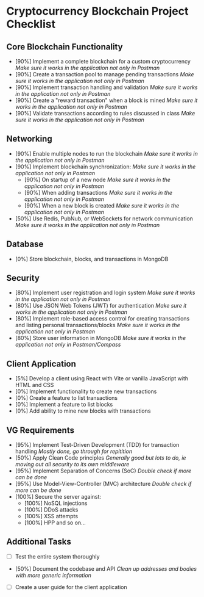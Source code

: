 # Cryptocurrency Blockchain Project Checklist

## Core Blockchain Functionality
- [90%] Implement a complete blockchain for a custom cryptocurrency *Make sure it works in the application not only in Postman*
- [90%] Create a transaction pool to manage pending transactions *Make sure it works in the application not only in Postman*
- [90%] Implement transaction handling and validation *Make sure it works in the application not only in Postman*
- [90%] Create a "reward transaction" when a block is mined *Make sure it works in the application not only in Postman*
- [90%] Validate transactions according to rules discussed in class *Make sure it works in the application not only in Postman*

## Networking
- [90%] Enable multiple nodes to run the blockchain *Make sure it works in the application not only in Postman*
- [90%] Implement blockchain synchronization: *Make sure it works in the application not only in Postman*
  - [90%] On startup of a new node *Make sure it works in the application not only in Postman*
  - [90%] When adding transactions *Make sure it works in the application not only in Postman*
  - [90%] When a new block is created *Make sure it works in the application not only in Postman*
- [50%] Use Redis, PubNub, or WebSockets for network communication *Make sure it works in the application not only in Postman*

## Database
- [0%] Store blockchain, blocks, and transactions in MongoDB

## Security
- [80%] Implement user registration and login system *Make sure it works in the application not only in Postman*
- [80%] Use JSON Web Tokens (JWT) for authentication *Make sure it works in the application not only in Postman*
- [80%] Implement role-based access control for creating transactions and listing personal transactions/blocks *Make sure it works in the application not only in Postman*
- [80%] Store user information in MongoDB *Make sure it works in the application not only in Postman/Compass*

## Client Application
- [5%] Develop a client using React with Vite or vanilla JavaScript with HTML and CSS
- [0%] Implement functionality to create new transactions
- [0%] Create a feature to list transactions
- [0%] Implement a feature to list blocks
- [0%] Add ability to mine new blocks with transactions

## VG Requirements
- [95%] Implement Test-Driven Development (TDD) for transaction handling *Mostly done, go through for repitition*
- [50%] Apply Clean Code principles *Generally good but lots to do, ie moving out all security to its own middleware*
- [95%] Implement Separation of Concerns (SoC) *Double check if more can be done*
- [95%] Use Model-View-Controller (MVC) architecture *Double check if more can be done*
- [100%] Secure the server against:
  - [100%] NoSQL injections
  - [100%] DDoS attacks
  - [100%] XSS attempts
  - [100%] HPP and so on...

## Additional Tasks
- [ ] Test the entire system thoroughly
- [50%] Document the codebase and API     *Clean up addresses and bodies with more generic information*
- [ ] Create a user guide for the client application